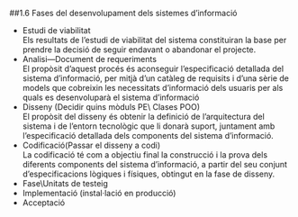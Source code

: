 ##1.6 Fases del desenvolupament dels sistemes d’informació  
* Estudi de viabilitat  
Els resultats de l’estudi de viabilitat del sistema constituiran la base per prendre la decisió de seguir endavant o abandonar el projecte.  
* Analisi—Document de requeriments  
El propòsit d’aquest procés és aconseguir l’especificació detallada del sistema d’informació, per mitjà d’un catàleg de requisits i d’una sèrie de models que cobreixin les necessitats d’informació dels usuaris per als quals es desenvoluparà el sistema d’informació  
* Disseny (Decidir quins mòduls PE\ Clases POO)  
El propòsit del disseny és obtenir la definició de l’arquitectura del sistema i de l’entorn tecnològic que li donarà suport, juntament amb l’especificació detallada dels components del sistema d’informació.
* Codificació(Passar el disseny a codi)  
La codificació té com a objectiu final la construcció i la prova dels diferents components del sistema d’informació,
a partir del seu conjunt d’especificacions lògiques i físiques, obtingut en la fase de disseny.
* Fase\Unitats de testeig
* Implementació (instal·lació en producció)
* Acceptació
